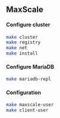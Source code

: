 ## MaxScale

#### Configure cluster

```bash
make cluster
make registry
make net
make install
```

#### Configure MariaDB

```bash
make mariadb-repl
```

#### Configuration

```bash
make maxscale-user
make client-user
```